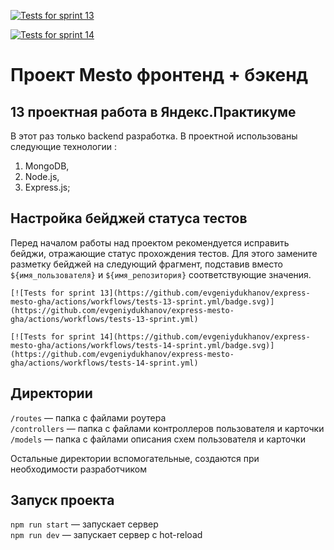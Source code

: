 [![Tests for sprint 13](https://github.com/evgeniydukhanov/express-mesto-gha/actions/workflows/tests-13-sprint.yml/badge.svg)](https://github.com/evgeniydukhanov/express-mesto-gha/actions/workflows/tests-13-sprint.yml) 

[![Tests for sprint 14](https://github.com/evgeniydukhanov/express-mesto-gha/actions/workflows/tests-14-sprint.yml/badge.svg)](https://github.com/evgeniydukhanov/express-mesto-gha/actions/workflows/tests-14-sprint.yml)
# Проект Mesto фронтенд + бэкенд

## 13 проектная работа в Яндекс.Практикуме

В этот раз только backend разработка.
В проектной использованы следующие технологии :
1. MongoDB,
2. Node.js,
3. Express.js;

## Настройка бейджей статуса тестов
Перед началом работы над проектом рекомендуется исправить бейджи, отражающие статус прохождения тестов.
Для этого замените разметку бейджей на следующий фрагмент, подставив вместо `${имя_пользователя}` и `${имя_репозитория}` соответствующие значения.

```
[![Tests for sprint 13](https://github.com/evgeniydukhanov/express-mesto-gha/actions/workflows/tests-13-sprint.yml/badge.svg)](https://github.com/evgeniydukhanov/express-mesto-gha/actions/workflows/tests-13-sprint.yml) 

[![Tests for sprint 14](https://github.com/evgeniydukhanov/express-mesto-gha/actions/workflows/tests-14-sprint.yml/badge.svg)](https://github.com/evgeniydukhanov/express-mesto-gha/actions/workflows/tests-14-sprint.yml)
```


## Директории

`/routes` — папка с файлами роутера  
`/controllers` — папка с файлами контроллеров пользователя и карточки   
`/models` — папка с файлами описания схем пользователя и карточки  
  
Остальные директории вспомогательные, создаются при необходимости разработчиком

## Запуск проекта

`npm run start` — запускает сервер   
`npm run dev` — запускает сервер с hot-reload
